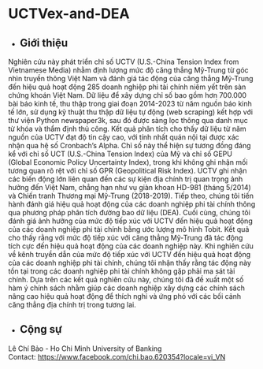 # UCTVex-and-DEA
* ## Giới thiệu
Nghiên cứu này phát triển chỉ số UCTV (U.S.-China Tension Index from Vietnamese Media) nhằm định lượng mức độ căng thẳng Mỹ-Trung từ góc nhìn truyền thông Việt Nam và đánh giá tác động của căng thẳng Mỹ-Trung đến hiệu quả hoạt động 285 doanh nghiệp phi tài chính niêm yết trên sàn chứng khoán Việt Nam. Dữ liệu để xây dựng chỉ số bao gồm hơn 700.000 bài báo kinh tế, thu thập trong giai đoạn 2014-2023 từ năm nguồn báo kinh tế lớn, sử dụng kỹ thuật thu thập dữ liệu tự động (web scraping) kết hợp với thư viện Python newspaper3k, sau đó được sàng lọc thông qua danh mục từ khóa và thẩm định thủ công. Kết quả phân tích cho thấy dữ liệu từ năm nguồn của UCTV đạt độ tin cậy cao, với tính nhất quán nội tại được xác nhận qua hệ số Cronbach’s Alpha. Chỉ số này thể hiện sự tương đồng đáng kể với chỉ số UCT (U.S.-China Tension Index) của Mỹ và chỉ số GEPU (Global Economic Policy Uncertainty Index), trong khi không ghi nhận mối tương quan rõ rệt với chỉ số GPR (Geopolitical Risk Index). UCTV ghi nhận các biến động lớn liên quan đến các sự kiện địa chính trị quan trọng ảnh hưởng đến Việt Nam, chẳng hạn như vụ giàn khoan HD-981 (tháng 5/2014) và Chiến tranh Thương mại Mỹ-Trung (2018-2019). Tiếp theo, chúng tôi tiến hành đánh giá hiệu quả hoạt động của các doanh nghiệp phi tài chính thông qua phương pháp phân tích đường bao dữ liệu (DEA). Cuối cùng, chúng tôi đánh giá ảnh hưởng của mức độ tiếp xúc với UCTV đến hiệu quả hoạt động của các doanh nghiệp phi tài chính bằng ước lượng mô hình Tobit. Kết quả cho thấy rằng với mức độ tiếp xúc với căng thẳng Mỹ-Trung đã tác động tích cực đến hiệu quả hoạt động của các doanh nghiệp này. Khi nghiên cứu về kênh truyền dẫn của mức độ tiếp xúc với UCTV đến hiệu quả hoạt động của các doanh nghiệp phi tài chính, chúng tôi nhận thấy rằng tác động này tồn tại trong các doanh nghiệp phi tài chính không gặp phải ma sát tài chính. Dựa trên các kết quả nghiên cứu này, chúng tôi đã đề xuất một số hàm ý chính sách nhằm giúp các doanh nghiệp xây dựng các chính sách nâng cao hiệu quả hoạt động để thích nghi và ứng phó với các bối cảnh căng thẳng địa chính trị trong tương lai.
* ## Cộng sự
Lê Chí Bảo - Ho Chi Minh University of Banking  
Contact: https://www.facebook.com/chi.bao.620354?locale=vi_VN
